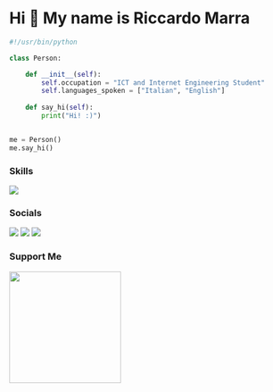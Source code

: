 Hi 👋 My name is Riccardo Marra
===============================
``` python
#!/usr/bin/python

class Person:

    def __init__(self):
        self.occupation = "ICT and Internet Engineering Student"
        self.languages_spoken = ["Italian", "English"]
        
    def say_hi(self):
        print("Hi! :)")


me = Person()
me.say_hi()
```

### Skills
  <img src="https://skillicons.dev/icons?i=matlab,python,c,html,css,js,php,mysql,nodejs,latex,pycharm,vscode,arduino,raspberrypi,linux,windows" />

### Socials

<p align="left">
<a  href="https://www.github.com/riccardo-marra"><img src="https://skillicons.dev/icons?i=github"/></a>
<a  href="http://www.instagram.com/whoisarram"><img src="https://skillicons.dev/icons?i=instagram"/></a>
<a  href="mailto:rmarra2002@gmail.com"><img src="https://skillicons.dev/icons?i=gmail"/></a>
</p>

### Support Me

<a href="https://www.buymeacoffee.com/riccardomarra"><img src="https://cdn.buymeacoffee.com/buttons/v2/default-yellow.png" width="200" /></a>
